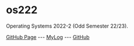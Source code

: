 # os222
Operating Systems 2022-2 (Odd Semester 22/23).

[GitHub Page](https://fideraphael.github.io/os222/) ---
[MyLog](TXT/mylog.txt) ---
[GitHub](https://github.com/fideraphael/os222)

